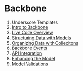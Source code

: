 
# Backbone

1. [Underscore Templates](../10-JavaScript/underscore-templates.md)
1. [Intro to Backbone](Introduction-to-Backbonejs.md)
1. [Live Code Overview](live-code-overview.md)
1. [Structuring Data with Models](models.md)
1. [Organizing Data with Collecitons](collections.md)
1. [Backbone Events](events.md)
1. [API Integration](Backbone-APIs.md)
1. [Enhancing the Model](Enhancing-the-model.md)
1. [Model Validations](model-validation.md)


<!--
### Week 2
1. Views
1. Custom Events
1. Testing
1. ... the router? probably not

## Old Order
### Part 1: Models and Collections
1.  [Intro to Backbone](Introduction-to-Backbonejs.md)
1.  [Backbone Models](Backbone-Models.md)
1.  [Backbone Collections](Backbone-Collections.md)
1.  [Enhancing the Model](Enhancing-the-model.md)
1.  [Backbone Views](Backbone-Views.md)
1.  [Views for A Collection](Views-of-Collections.md)

### Part 2
1.  [Backbone APIs](Backbone-APIs.md)
1.  [Backbone Advanced Collections](Backbone-Advanced-Collections.md)
-->
